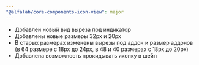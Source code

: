 ```yaml
---
"@alfalab/core-components-icon-view": major
---
```


- Добавлен новый вид выреза под индикатор
- Добавлены новые размеры 32px и 20px
- В старых размерах изменены вырезы под аддон и размер аддонов (в 64 размере с 18px до 24px, в 48 и 40 размерах с 18px до 20px)
- Добавлена возможность прокидывать иконку в шейп
